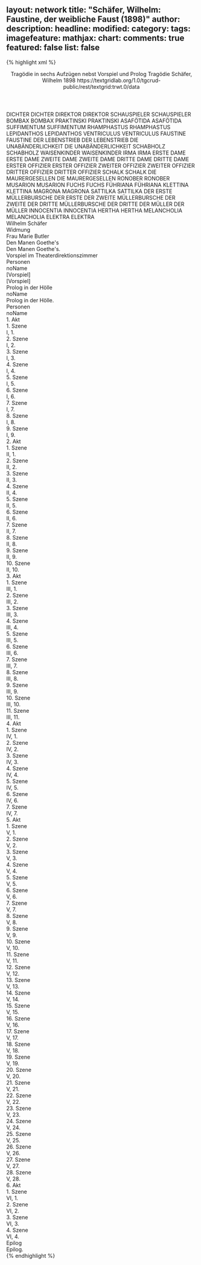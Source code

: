 layout: network
title: "Schäfer, Wilhelm: Faustine, der weibliche Faust (1898)"
author:
description:
headline:
modified:
category:
tags:
imagefeature:
mathjax:
chart:
comments: true
featured: false
list: false
---
{% highlight xml %}
<?xml-model href="http://raw.githubusercontent.com/DLiNa/project/master/rules/lina.rnc"?><?xml-model href="http://raw.githubusercontent.com/DLiNa/project/master/rules/lina.sch"?>
<play xmlns="http://lina.digital">
  <header>
    <title>Faustine, der weibliche Faust</title>
    <subtitle>Tragödie in sechs Aufzügen nebst Vorspiel und Prolog</subtitle>
    <genretitle>Tragödie</genretitle>
    <author>Schäfer, Wilhelm</author>
    <date type="print" when="1898">1898</date>
    <date type="premiere"/>
    <date type="written"/>
    <source>https://textgridlab.org/1.0/tgcrud-public/rest/textgrid:trwt.0/data</source>
  </header>
  <personae>
    <character>
      <name>DICHTER</name>
      <alias xml:id="dichter">
        <name>DICHTER</name>
      </alias>
    </character>
    <character>
      <name>DIREKTOR</name>
      <alias xml:id="direktor">
        <name>DIREKTOR</name>
      </alias>
    </character>
    <character>
      <name>SCHAUSPIELER</name>
      <alias xml:id="schauspieler">
        <name>SCHAUSPIELER</name>
      </alias>
    </character>
    <character>
      <name>BOMBAX</name>
      <alias xml:id="bombax">
        <name>BOMBAX</name>
      </alias>
    </character>
    <character>
      <name>PRAKTINSKI</name>
      <alias xml:id="praktinski">
        <name>PRAKTINSKI</name>
      </alias>
    </character>
    <character>
      <name>ASAFÖTIDA</name>
      <alias xml:id="asafötida">
        <name>ASAFÖTIDA</name>
      </alias>
    </character>
    <character>
      <name>SUFFIMENTUM</name>
      <alias xml:id="suffimentum">
        <name>SUFFIMENTUM</name>
      </alias>
    </character>
    <character>
      <name>RHAMPHASTUS</name>
      <alias xml:id="rhamphastus">
        <name>RHAMPHASTUS</name>
      </alias>
    </character>
    <character>
      <name>LEPIDANTHOS</name>
      <alias xml:id="lepidanthos">
        <name>LEPIDANTHOS</name>
      </alias>
    </character>
    <character>
      <name>VENTRICULUS</name>
      <alias xml:id="ventriculus">
        <name>VENTRICULUS</name>
      </alias>
    </character>
    <character>
      <name>FAUSTINE</name>
      <alias xml:id="faustine">
        <name>FAUSTINE</name>
      </alias>
    </character>
    <character>
      <name>DER LEBENSTRIEB</name>
      <alias xml:id="der_lebenstrieb">
        <name>DER LEBENSTRIEB</name>
      </alias>
    </character>
    <character>
      <name>DIE UNABÄNDERLICHKEIT</name>
      <alias xml:id="die_unabänderlichkeit">
        <name>DIE UNABÄNDERLICHKEIT</name>
      </alias>
    </character>
    <character>
      <name>SCHABHOLZ</name>
      <alias xml:id="schabholz">
        <name>SCHABHOLZ</name>
      </alias>
    </character>
    <character>
      <name>WAISENKINDER</name>
      <alias xml:id="waisenkinder">
        <name>WAISENKINDER</name>
      </alias>
    </character>
    <character>
      <name>IRMA</name>
      <alias xml:id="irma">
        <name>IRMA</name>
      </alias>
    </character>
    <character>
      <name>ERSTE DAME</name>
      <alias xml:id="erste_dame">
        <name>ERSTE DAME</name>
      </alias>
    </character>
    <character>
      <name>ZWEITE DAME</name>
      <alias xml:id="zweite_dame">
        <name>ZWEITE DAME</name>
      </alias>
    </character>
    <character>
      <name>DRITTE DAME</name>
      <alias xml:id="dritte_dame">
        <name>DRITTE DAME</name>
      </alias>
    </character>
    <character>
      <name>ERSTER OFFIZIER</name>
      <alias xml:id="erster_offizier">
        <name>ERSTER OFFIZIER</name>
      </alias>
    </character>
    <character>
      <name>ZWEITER OFFIZIER</name>
      <alias xml:id="zweiter_offizier">
        <name>ZWEITER OFFIZIER</name>
      </alias>
    </character>
    <character>
      <name>DRITTER OFFIZIER</name>
      <alias xml:id="dritter_offizier">
        <name>DRITTER OFFIZIER</name>
      </alias>
    </character>
    <character>
      <name>SCHALK</name>
      <alias xml:id="schalk">
        <name>SCHALK</name>
      </alias>
    </character>
    <character>
      <name>DIE MAURERGESELLEN</name>
      <alias xml:id="die_maurergesellen">
        <name>DIE MAURERGESELLEN</name>
      </alias>
    </character>
    <character>
      <name>RONOBER</name>
      <alias xml:id="ronober">
        <name>RONOBER</name>
      </alias>
    </character>
    <character>
      <name>MUSARION</name>
      <alias xml:id="musarion">
        <name>MUSARION</name>
      </alias>
    </character>
    <character>
      <name>FUCHS</name>
      <alias xml:id="fuchs">
        <name>FUCHS</name>
      </alias>
    </character>
    <character>
      <name>FÜHRIANA</name>
      <alias xml:id="führiana">
        <name>FÜHRIANA</name>
      </alias>
    </character>
    <character>
      <name>KLETTINA</name>
      <alias xml:id="klettina">
        <name>KLETTINA</name>
      </alias>
    </character>
    <character>
      <name>MAGRONA</name>
      <alias xml:id="magrona">
        <name>MAGRONA</name>
      </alias>
    </character>
    <character>
      <name>SATTILKA</name>
      <alias xml:id="sattilka">
        <name>SATTILKA</name>
      </alias>
    </character>
    <character>
      <name>DER ERSTE MÜLLERBURSCHE</name>
      <alias xml:id="der_erste">
        <name>DER ERSTE</name>
      </alias>
    </character>
    <character>
      <name>DER ZWEITE MÜLLERBURSCHE</name>
      <alias xml:id="der_zweite">
        <name>DER ZWEITE</name>
      </alias>
    </character>
    <character>
      <name>DER DRITTE MÜLLERBURSCHE</name>
      <alias xml:id="der_dritte">
        <name>DER DRITTE</name>
      </alias>
    </character>
    <character>
      <name>DER MÜLLER</name>
      <alias xml:id="der_müller">
        <name>DER MÜLLER</name>
      </alias>
    </character>
    <character>
      <name>INNOCENTIA</name>
      <alias xml:id="innocentia">
        <name>INNOCENTIA</name>
      </alias>
    </character>
    <character>
      <name>HERTHA</name>
      <alias xml:id="hertha">
        <name>HERTHA</name>
      </alias>
    </character>
    <character>
      <name>MELANCHOLIA</name>
      <alias xml:id="melancholia">
        <name>MELANCHOLIA</name>
      </alias>
    </character>
    <character>
      <name>ELEKTRA</name>
      <alias xml:id="elektra">
        <name>ELEKTRA</name>
      </alias>
    </character>
  </personae>
  <text>
    <div>
      <head>Wilhelm Schäfer</head>
    </div>
    <div>
      <head>Widmung</head>
      <div>
        <head>Frau Marie Butler</head>
      </div>
    </div>
    <div>
      <head>Den Manen Goethe's</head>
      <div>
        <head>Den Manen Goethe's.</head>
      </div>
    </div>
    <div>
      <head>Vorspiel im Theaterdirektionszimmer</head>
      <div>
        <head>Personen</head>
        <div>
          <head>noName</head>
        </div>
      </div>
      <div>
        <head>[Vorspiel]</head>
        <div>
          <head>[Vorspiel]</head>
          <sp who="#dichter">
            <amount n="10" unit="speech_acts"/>
            <amount n="301" unit="words"/>
            <amount n="43" unit="lines"/>
            <amount n="1653" unit="chars"/>
          </sp>
          <sp who="#direktor">
            <amount n="9" unit="speech_acts"/>
            <amount n="401" unit="words"/>
            <amount n="56" unit="lines"/>
            <amount n="2128" unit="chars"/>
          </sp>
          <sp who="#schauspieler">
            <amount n="5" unit="speech_acts"/>
            <amount n="280" unit="words"/>
            <amount n="39" unit="lines"/>
            <amount n="1459" unit="chars"/>
          </sp>
        </div>
      </div>
    </div>
    <div>
      <head>Prolog in der Hölle</head>
      <div>
        <head>noName</head>
        <div>
          <head>Prolog in der Hölle.</head>
          <sp who="#bombax">
            <amount n="4" unit="speech_acts"/>
            <amount n="373" unit="words"/>
            <amount n="54" unit="lines"/>
            <amount n="2036" unit="chars"/>
          </sp>
          <sp who="#praktinski">
            <amount n="5" unit="speech_acts"/>
            <amount n="188" unit="words"/>
            <amount n="25" unit="lines"/>
            <amount n="1027" unit="chars"/>
          </sp>
          <sp who="#asafötida">
            <amount n="1" unit="speech_acts"/>
            <amount n="14" unit="words"/>
            <amount n="2" unit="lines"/>
            <amount n="84" unit="chars"/>
          </sp>
          <sp who="#suffimentum">
            <amount n="1" unit="speech_acts"/>
            <amount n="13" unit="words"/>
            <amount n="2" unit="lines"/>
            <amount n="73" unit="chars"/>
          </sp>
          <sp who="#rhamphastus">
            <amount n="1" unit="speech_acts"/>
            <amount n="27" unit="words"/>
            <amount n="4" unit="lines"/>
            <amount n="166" unit="chars"/>
          </sp>
          <sp who="#lepidanthos">
            <amount n="1" unit="speech_acts"/>
            <amount n="57" unit="words"/>
            <amount n="8" unit="lines"/>
            <amount n="294" unit="chars"/>
          </sp>
          <sp who="#ventriculus">
            <amount n="1" unit="speech_acts"/>
            <amount n="72" unit="words"/>
            <amount n="10" unit="lines"/>
            <amount n="391" unit="chars"/>
          </sp>
        </div>
      </div>
    </div>
    <div>
      <head>Personen</head>
      <div>
        <head>noName</head>
      </div>
    </div>
    <div>
      <head>1. Akt</head>
      <div>
        <head>1. Szene</head>
        <div>
          <head>I, 1.</head>
          <sp who="#faustine">
            <amount n="1" unit="speech_acts"/>
            <amount n="697" unit="words"/>
            <amount n="96" unit="lines"/>
            <amount n="3888" unit="chars"/>
          </sp>
        </div>
      </div>
      <div>
        <head>2. Szene</head>
        <div>
          <head>I, 2.</head>
          <sp who="#der_lebenstrieb">
            <amount n="3" unit="speech_acts"/>
            <amount n="58" unit="words"/>
            <amount n="7" unit="lines"/>
            <amount n="300" unit="chars"/>
          </sp>
          <sp who="#faustine">
            <amount n="2" unit="speech_acts"/>
            <amount n="36" unit="words"/>
            <amount n="5" unit="lines"/>
            <amount n="216" unit="chars"/>
          </sp>
        </div>
      </div>
      <div>
        <head>3. Szene</head>
        <div>
          <head>I, 3.</head>
          <sp who="#faustine">
            <amount n="1" unit="speech_acts"/>
            <amount n="97" unit="words"/>
            <amount n="13" unit="lines"/>
            <amount n="561" unit="chars"/>
          </sp>
        </div>
      </div>
      <div>
        <head>4. Szene</head>
        <div>
          <head>I, 4.</head>
          <sp who="#faustine">
            <amount n="2" unit="speech_acts"/>
            <amount n="60" unit="words"/>
            <amount n="7" unit="lines"/>
            <amount n="322" unit="chars"/>
          </sp>
          <sp who="#die_unabänderlichkeit">
            <amount n="2" unit="speech_acts"/>
            <amount n="95" unit="words"/>
            <amount n="14" unit="lines"/>
            <amount n="568" unit="chars"/>
          </sp>
        </div>
      </div>
      <div>
        <head>5. Szene</head>
        <div>
          <head>I, 5.</head>
          <sp who="#faustine">
            <amount n="1" unit="speech_acts"/>
            <amount n="155" unit="words"/>
            <amount n="24" unit="lines"/>
            <amount n="909" unit="chars"/>
          </sp>
        </div>
      </div>
      <div>
        <head>6. Szene</head>
        <div>
          <head>I, 6.</head>
          <sp who="#schabholz">
            <amount n="6" unit="speech_acts"/>
            <amount n="274" unit="words"/>
            <amount n="37" unit="lines"/>
            <amount n="1539" unit="chars"/>
          </sp>
          <sp who="#faustine">
            <amount n="6" unit="speech_acts"/>
            <amount n="598" unit="words"/>
            <amount n="101" unit="lines"/>
            <amount n="3236" unit="chars"/>
          </sp>
        </div>
      </div>
      <div>
        <head>7. Szene</head>
        <div>
          <head>I, 7.</head>
          <sp who="#faustine">
            <amount n="1" unit="speech_acts"/>
            <amount n="648" unit="words"/>
            <amount n="91" unit="lines"/>
            <amount n="3439" unit="chars"/>
          </sp>
        </div>
      </div>
      <div>
        <head>8. Szene</head>
        <div>
          <head>I, 8.</head>
          <sp who="#waisenkinder">
            <amount n="2" unit="speech_acts"/>
            <amount n="68" unit="words"/>
            <amount n="14" unit="lines"/>
            <amount n="363" unit="chars"/>
          </sp>
          <sp who="#faustine">
            <amount n="2" unit="speech_acts"/>
            <amount n="71" unit="words"/>
            <amount n="10" unit="lines"/>
            <amount n="359" unit="chars"/>
          </sp>
        </div>
      </div>
      <div>
        <head>9. Szene</head>
        <div>
          <head>I, 9.</head>
          <sp who="#irma">
            <amount n="1" unit="speech_acts"/>
            <amount n="29" unit="words"/>
            <amount n="4" unit="lines"/>
            <amount n="129" unit="chars"/>
          </sp>
          <sp who="#faustine">
            <amount n="1" unit="speech_acts"/>
            <amount n="103" unit="words"/>
            <amount n="16" unit="lines"/>
            <amount n="555" unit="chars"/>
          </sp>
          <sp who="#waisenkinder">
            <amount n="1" unit="speech_acts"/>
            <amount n="22" unit="words"/>
            <amount n="4" unit="lines"/>
            <amount n="117" unit="chars"/>
          </sp>
        </div>
      </div>
    </div>
    <div>
      <head>2. Akt</head>
      <div>
        <head>1. Szene</head>
        <div>
          <head>II, 1.</head>
          <sp who="#erste_dame">
            <amount n="2" unit="speech_acts"/>
            <amount n="44" unit="words"/>
            <amount n="6" unit="lines"/>
            <amount n="245" unit="chars"/>
          </sp>
          <sp who="#zweite_dame">
            <amount n="1" unit="speech_acts"/>
            <amount n="8" unit="words"/>
            <amount n="1" unit="lines"/>
            <amount n="37" unit="chars"/>
          </sp>
          <sp who="#dritte_dame">
            <amount n="1" unit="speech_acts"/>
            <amount n="9" unit="words"/>
            <amount n="1" unit="lines"/>
            <amount n="40" unit="chars"/>
          </sp>
          <sp who="#erster_offizier">
            <amount n="3" unit="speech_acts"/>
            <amount n="32" unit="words"/>
            <amount n="5" unit="lines"/>
            <amount n="200" unit="chars"/>
          </sp>
          <sp who="#zweiter_offizier">
            <amount n="3" unit="speech_acts"/>
            <amount n="56" unit="words"/>
            <amount n="8" unit="lines"/>
            <amount n="305" unit="chars"/>
          </sp>
          <sp who="#dritter_offizier">
            <amount n="3" unit="speech_acts"/>
            <amount n="178" unit="words"/>
            <amount n="24" unit="lines"/>
            <amount n="970" unit="chars"/>
          </sp>
        </div>
      </div>
      <div>
        <head>2. Szene</head>
        <div>
          <head>II, 2.</head>
          <sp who="#schalk">
            <amount n="1" unit="speech_acts"/>
            <amount n="33" unit="words"/>
            <amount n="5" unit="lines"/>
            <amount n="196" unit="chars"/>
          </sp>
          <sp who="#die_maurergesellen">
            <amount n="1" unit="speech_acts"/>
            <amount n="8" unit="words"/>
            <amount n="1" unit="lines"/>
            <amount n="45" unit="chars"/>
          </sp>
        </div>
      </div>
      <div>
        <head>3. Szene</head>
        <div>
          <head>II, 3.</head>
          <sp who="#faustine">
            <amount n="2" unit="speech_acts"/>
            <amount n="77" unit="words"/>
            <amount n="12" unit="lines"/>
            <amount n="412" unit="chars"/>
          </sp>
          <sp who="#schalk">
            <amount n="1" unit="speech_acts"/>
            <amount n="187" unit="words"/>
            <amount n="28" unit="lines"/>
            <amount n="967" unit="chars"/>
          </sp>
        </div>
      </div>
      <div>
        <head>4. Szene</head>
        <div>
          <head>II, 4.</head>
          <sp who="#ronober">
            <amount n="6" unit="speech_acts"/>
            <amount n="154" unit="words"/>
            <amount n="21" unit="lines"/>
            <amount n="835" unit="chars"/>
          </sp>
          <sp who="#faustine">
            <amount n="5" unit="speech_acts"/>
            <amount n="174" unit="words"/>
            <amount n="24" unit="lines"/>
            <amount n="944" unit="chars"/>
          </sp>
        </div>
      </div>
      <div>
        <head>5. Szene</head>
        <div>
          <head>II, 5.</head>
          <sp who="#faustine">
            <amount n="1" unit="speech_acts"/>
            <amount n="452" unit="words"/>
            <amount n="60" unit="lines"/>
            <amount n="2614" unit="chars"/>
          </sp>
        </div>
      </div>
      <div>
        <head>6. Szene</head>
        <div>
          <head>II, 6.</head>
          <sp who="#musarion">
            <amount n="8" unit="speech_acts"/>
            <amount n="218" unit="words"/>
            <amount n="29" unit="lines"/>
            <amount n="1170" unit="chars"/>
          </sp>
          <sp who="#faustine">
            <amount n="8" unit="speech_acts"/>
            <amount n="239" unit="words"/>
            <amount n="35" unit="lines"/>
            <amount n="1347" unit="chars"/>
          </sp>
        </div>
      </div>
      <div>
        <head>7. Szene</head>
        <div>
          <head>II, 7.</head>
          <sp who="#musarion">
            <amount n="1" unit="speech_acts"/>
            <amount n="47" unit="words"/>
            <amount n="5" unit="lines"/>
            <amount n="230" unit="chars"/>
          </sp>
        </div>
      </div>
      <div>
        <head>8. Szene</head>
        <div>
          <head>II, 8.</head>
          <sp who="#faustine">
            <amount n="1" unit="speech_acts"/>
            <amount n="254" unit="words"/>
            <amount n="40" unit="lines"/>
            <amount n="1303" unit="chars"/>
          </sp>
        </div>
      </div>
      <div>
        <head>9. Szene</head>
        <div>
          <head>II, 9.</head>
          <sp who="#praktinski">
            <amount n="12" unit="speech_acts"/>
            <amount n="380" unit="words"/>
            <amount n="51" unit="lines"/>
            <amount n="2142" unit="chars"/>
          </sp>
          <sp who="#faustine">
            <amount n="10" unit="speech_acts"/>
            <amount n="397" unit="words"/>
            <amount n="55" unit="lines"/>
            <amount n="2230" unit="chars"/>
          </sp>
        </div>
      </div>
      <div>
        <head>10. Szene</head>
        <div>
          <head>II, 10.</head>
          <sp who="#faustine">
            <amount n="1" unit="speech_acts"/>
            <amount n="59" unit="words"/>
            <amount n="8" unit="lines"/>
            <amount n="315" unit="chars"/>
          </sp>
        </div>
      </div>
    </div>
    <div>
      <head>3. Akt</head>
      <div>
        <head>1. Szene</head>
        <div>
          <head>III, 1.</head>
          <sp who="#faustine">
            <amount n="1" unit="speech_acts"/>
            <amount n="36" unit="words"/>
            <amount n="6" unit="lines"/>
            <amount n="221" unit="chars"/>
          </sp>
        </div>
      </div>
      <div>
        <head>2. Szene</head>
        <div>
          <head>III, 2.</head>
          <sp who="#praktinski">
            <amount n="12" unit="speech_acts"/>
            <amount n="597" unit="words"/>
            <amount n="78" unit="lines"/>
            <amount n="3261" unit="chars"/>
          </sp>
          <sp who="#faustine">
            <amount n="11" unit="speech_acts"/>
            <amount n="522" unit="words"/>
            <amount n="67" unit="lines"/>
            <amount n="2777" unit="chars"/>
          </sp>
        </div>
      </div>
      <div>
        <head>3. Szene</head>
        <div>
          <head>III, 3.</head>
          <sp who="#praktinski">
            <amount n="1" unit="speech_acts"/>
            <amount n="42" unit="words"/>
            <amount n="7" unit="lines"/>
            <amount n="242" unit="chars"/>
          </sp>
        </div>
      </div>
      <div>
        <head>4. Szene</head>
        <div>
          <head>III, 4.</head>
          <sp who="#fuchs">
            <amount n="7" unit="speech_acts"/>
            <amount n="410" unit="words"/>
            <amount n="57" unit="lines"/>
            <amount n="2273" unit="chars"/>
          </sp>
          <sp who="#praktinski">
            <amount n="6" unit="speech_acts"/>
            <amount n="259" unit="words"/>
            <amount n="35" unit="lines"/>
            <amount n="1432" unit="chars"/>
          </sp>
        </div>
      </div>
      <div>
        <head>5. Szene</head>
        <div>
          <head>III, 5.</head>
          <sp who="#praktinski">
            <amount n="1" unit="speech_acts"/>
            <amount n="83" unit="words"/>
            <amount n="10" unit="lines"/>
            <amount n="445" unit="chars"/>
          </sp>
        </div>
      </div>
      <div>
        <head>6. Szene</head>
        <div>
          <head>III, 6.</head>
          <sp who="#musarion">
            <amount n="6" unit="speech_acts"/>
            <amount n="268" unit="words"/>
            <amount n="38" unit="lines"/>
            <amount n="1482" unit="chars"/>
          </sp>
          <sp who="#praktinski">
            <amount n="6" unit="speech_acts"/>
            <amount n="119" unit="words"/>
            <amount n="17" unit="lines"/>
            <amount n="691" unit="chars"/>
          </sp>
        </div>
      </div>
      <div>
        <head>7. Szene</head>
        <div>
          <head>III, 7.</head>
          <sp who="#faustine">
            <amount n="3" unit="speech_acts"/>
            <amount n="45" unit="words"/>
            <amount n="6" unit="lines"/>
            <amount n="252" unit="chars"/>
          </sp>
          <sp who="#musarion">
            <amount n="1" unit="speech_acts"/>
            <amount n="33" unit="words"/>
            <amount n="4" unit="lines"/>
            <amount n="166" unit="chars"/>
          </sp>
          <sp who="#praktinski">
            <amount n="1" unit="speech_acts"/>
            <amount n="34" unit="words"/>
            <amount n="4" unit="lines"/>
            <amount n="183" unit="chars"/>
          </sp>
        </div>
      </div>
      <div>
        <head>8. Szene</head>
        <div>
          <head>III, 8.</head>
          <sp who="#fuchs">
            <amount n="3" unit="speech_acts"/>
            <amount n="101" unit="words"/>
            <amount n="16" unit="lines"/>
            <amount n="531" unit="chars"/>
          </sp>
          <sp who="#faustine">
            <amount n="1" unit="speech_acts"/>
            <amount n="25" unit="words"/>
            <amount n="4" unit="lines"/>
            <amount n="149" unit="chars"/>
          </sp>
          <sp who="#praktinski">
            <amount n="1" unit="speech_acts"/>
            <amount n="38" unit="words"/>
            <amount n="5" unit="lines"/>
            <amount n="207" unit="chars"/>
          </sp>
        </div>
      </div>
      <div>
        <head>9. Szene</head>
        <div>
          <head>III, 9.</head>
          <sp who="#faustine">
            <amount n="4" unit="speech_acts"/>
            <amount n="243" unit="words"/>
            <amount n="37" unit="lines"/>
            <amount n="1303" unit="chars"/>
          </sp>
          <sp who="#musarion">
            <amount n="4" unit="speech_acts"/>
            <amount n="169" unit="words"/>
            <amount n="25" unit="lines"/>
            <amount n="921" unit="chars"/>
          </sp>
        </div>
      </div>
      <div>
        <head>10. Szene</head>
        <div>
          <head>III, 10.</head>
          <sp who="#faustine">
            <amount n="1" unit="speech_acts"/>
            <amount n="76" unit="words"/>
            <amount n="10" unit="lines"/>
            <amount n="403" unit="chars"/>
          </sp>
        </div>
      </div>
      <div>
        <head>11. Szene</head>
        <div>
          <head>III, 11.</head>
          <sp who="#praktinski">
            <amount n="3" unit="speech_acts"/>
            <amount n="234" unit="words"/>
            <amount n="33" unit="lines"/>
            <amount n="1316" unit="chars"/>
          </sp>
          <sp who="#faustine">
            <amount n="3" unit="speech_acts"/>
            <amount n="85" unit="words"/>
            <amount n="12" unit="lines"/>
            <amount n="471" unit="chars"/>
          </sp>
        </div>
      </div>
    </div>
    <div>
      <head>4. Akt</head>
      <div>
        <head>1. Szene</head>
        <div>
          <head>IV, 1.</head>
          <sp who="#führiana">
            <amount n="6" unit="speech_acts"/>
            <amount n="133" unit="words"/>
            <amount n="20" unit="lines"/>
            <amount n="749" unit="chars"/>
          </sp>
          <sp who="#klettina">
            <amount n="5" unit="speech_acts"/>
            <amount n="250" unit="words"/>
            <amount n="39" unit="lines"/>
            <amount n="1323" unit="chars"/>
          </sp>
          <sp who="#magrona">
            <amount n="7" unit="speech_acts"/>
            <amount n="203" unit="words"/>
            <amount n="28" unit="lines"/>
            <amount n="1096" unit="chars"/>
          </sp>
          <sp who="#sattilka">
            <amount n="3" unit="speech_acts"/>
            <amount n="61" unit="words"/>
            <amount n="9" unit="lines"/>
            <amount n="340" unit="chars"/>
          </sp>
        </div>
      </div>
      <div>
        <head>2. Szene</head>
        <div>
          <head>IV, 2.</head>
          <sp who="#sattilka">
            <amount n="2" unit="speech_acts"/>
            <amount n="61" unit="words"/>
            <amount n="10" unit="lines"/>
            <amount n="345" unit="chars"/>
          </sp>
          <sp who="#fuchs">
            <amount n="3" unit="speech_acts"/>
            <amount n="67" unit="words"/>
            <amount n="10" unit="lines"/>
            <amount n="367" unit="chars"/>
          </sp>
          <sp who="#klettina">
            <amount n="2" unit="speech_acts"/>
            <amount n="54" unit="words"/>
            <amount n="8" unit="lines"/>
            <amount n="278" unit="chars"/>
          </sp>
        </div>
      </div>
      <div>
        <head>3. Szene</head>
        <div>
          <head>IV, 3.</head>
          <sp who="#praktinski">
            <amount n="10" unit="speech_acts"/>
            <amount n="752" unit="words"/>
            <amount n="100" unit="lines"/>
            <amount n="4113" unit="chars"/>
          </sp>
          <sp who="#führiana">
            <amount n="2" unit="speech_acts"/>
            <amount n="94" unit="words"/>
            <amount n="13" unit="lines"/>
            <amount n="496" unit="chars"/>
          </sp>
          <sp who="#klettina">
            <amount n="4" unit="speech_acts"/>
            <amount n="95" unit="words"/>
            <amount n="15" unit="lines"/>
            <amount n="531" unit="chars"/>
          </sp>
          <sp who="#sattilka">
            <amount n="2" unit="speech_acts"/>
            <amount n="37" unit="words"/>
            <amount n="6" unit="lines"/>
            <amount n="228" unit="chars"/>
          </sp>
          <sp who="#faustine">
            <amount n="4" unit="speech_acts"/>
            <amount n="73" unit="words"/>
            <amount n="10" unit="lines"/>
            <amount n="376" unit="chars"/>
          </sp>
        </div>
      </div>
      <div>
        <head>4. Szene</head>
        <div>
          <head>IV, 4.</head>
          <sp who="#führiana">
            <amount n="1" unit="speech_acts"/>
            <amount n="31" unit="words"/>
            <amount n="4" unit="lines"/>
            <amount n="163" unit="chars"/>
          </sp>
          <sp who="#fuchs">
            <amount n="1" unit="speech_acts"/>
            <amount n="17" unit="words"/>
            <amount n="2" unit="lines"/>
            <amount n="100" unit="chars"/>
          </sp>
        </div>
      </div>
      <div>
        <head>5. Szene</head>
        <div>
          <head>IV, 5.</head>
          <sp who="#der_erste">
            <amount n="6" unit="speech_acts"/>
            <amount n="198" unit="words"/>
            <amount n="30" unit="lines"/>
            <amount n="1124" unit="chars"/>
          </sp>
          <sp who="#der_zweite">
            <amount n="6" unit="speech_acts"/>
            <amount n="82" unit="words"/>
            <amount n="13" unit="lines"/>
            <amount n="430" unit="chars"/>
          </sp>
          <sp who="#der_dritte">
            <amount n="6" unit="speech_acts"/>
            <amount n="109" unit="words"/>
            <amount n="17" unit="lines"/>
            <amount n="602" unit="chars"/>
          </sp>
        </div>
      </div>
      <div>
        <head>6. Szene</head>
        <div>
          <head>IV, 6.</head>
          <sp who="#faustine">
            <amount n="3" unit="speech_acts"/>
            <amount n="149" unit="words"/>
            <amount n="21" unit="lines"/>
            <amount n="800" unit="chars"/>
          </sp>
          <sp who="#praktinski">
            <amount n="2" unit="speech_acts"/>
            <amount n="60" unit="words"/>
            <amount n="9" unit="lines"/>
            <amount n="337" unit="chars"/>
          </sp>
        </div>
      </div>
      <div>
        <head>7. Szene</head>
        <div>
          <head>IV, 7.</head>
          <sp who="#der_müller">
            <amount n="4" unit="speech_acts"/>
            <amount n="151" unit="words"/>
            <amount n="24" unit="lines"/>
            <amount n="789" unit="chars"/>
          </sp>
          <sp who="#praktinski">
            <amount n="6" unit="speech_acts"/>
            <amount n="128" unit="words"/>
            <amount n="19" unit="lines"/>
            <amount n="694" unit="chars"/>
          </sp>
          <sp who="#faustine">
            <amount n="4" unit="speech_acts"/>
            <amount n="134" unit="words"/>
            <amount n="18" unit="lines"/>
            <amount n="729" unit="chars"/>
          </sp>
        </div>
      </div>
    </div>
    <div>
      <head>5. Akt</head>
      <div>
        <head>1. Szene</head>
        <div>
          <head>V, 1.</head>
          <sp who="#musarion">
            <amount n="1" unit="speech_acts"/>
            <amount n="146" unit="words"/>
            <amount n="21" unit="lines"/>
            <amount n="857" unit="chars"/>
          </sp>
          <sp who="#faustine">
            <amount n="1" unit="speech_acts"/>
            <amount n="148" unit="words"/>
            <amount n="22" unit="lines"/>
            <amount n="810" unit="chars"/>
          </sp>
        </div>
      </div>
      <div>
        <head>2. Szene</head>
        <div>
          <head>V, 2.</head>
          <sp who="#praktinski">
            <amount n="4" unit="speech_acts"/>
            <amount n="125" unit="words"/>
            <amount n="17" unit="lines"/>
            <amount n="682" unit="chars"/>
          </sp>
          <sp who="#faustine">
            <amount n="4" unit="speech_acts"/>
            <amount n="79" unit="words"/>
            <amount n="11" unit="lines"/>
            <amount n="414" unit="chars"/>
          </sp>
        </div>
      </div>
      <div>
        <head>3. Szene</head>
        <div>
          <head>V, 3.</head>
          <sp who="#musarion">
            <amount n="1" unit="speech_acts"/>
            <amount n="47" unit="words"/>
            <amount n="6" unit="lines"/>
            <amount n="269" unit="chars"/>
          </sp>
        </div>
      </div>
      <div>
        <head>4. Szene</head>
        <div>
          <head>V, 4.</head>
          <sp who="#innocentia">
            <amount n="1" unit="speech_acts"/>
            <amount n="303" unit="words"/>
            <amount n="45" unit="lines"/>
            <amount n="1566" unit="chars"/>
          </sp>
        </div>
      </div>
      <div>
        <head>5. Szene</head>
        <div>
          <head>V, 5.</head>
          <sp who="#musarion">
            <amount n="5" unit="speech_acts"/>
            <amount n="180" unit="words"/>
            <amount n="25" unit="lines"/>
            <amount n="987" unit="chars"/>
          </sp>
          <sp who="#innocentia">
            <amount n="5" unit="speech_acts"/>
            <amount n="190" unit="words"/>
            <amount n="28" unit="lines"/>
            <amount n="1062" unit="chars"/>
          </sp>
        </div>
      </div>
      <div>
        <head>6. Szene</head>
        <div>
          <head>V, 6.</head>
          <sp who="#faustine">
            <amount n="5" unit="speech_acts"/>
            <amount n="155" unit="words"/>
            <amount n="24" unit="lines"/>
            <amount n="882" unit="chars"/>
          </sp>
          <sp who="#innocentia">
            <amount n="4" unit="speech_acts"/>
            <amount n="154" unit="words"/>
            <amount n="21" unit="lines"/>
            <amount n="827" unit="chars"/>
          </sp>
          <sp who="#musarion">
            <amount n="3" unit="speech_acts"/>
            <amount n="91" unit="words"/>
            <amount n="13" unit="lines"/>
            <amount n="532" unit="chars"/>
          </sp>
        </div>
      </div>
      <div>
        <head>7. Szene</head>
        <div>
          <head>V, 7.</head>
          <sp who="#praktinski">
            <amount n="4" unit="speech_acts"/>
            <amount n="136" unit="words"/>
            <amount n="19" unit="lines"/>
            <amount n="735" unit="chars"/>
          </sp>
          <sp who="#innocentia">
            <amount n="1" unit="speech_acts"/>
            <amount n="9" unit="words"/>
            <amount n="1" unit="lines"/>
            <amount n="49" unit="chars"/>
          </sp>
          <sp who="#faustine">
            <amount n="2" unit="speech_acts"/>
            <amount n="21" unit="words"/>
            <amount n="3" unit="lines"/>
            <amount n="105" unit="chars"/>
          </sp>
        </div>
      </div>
      <div>
        <head>8. Szene</head>
        <div>
          <head>V, 8.</head>
          <sp who="#innocentia">
            <amount n="1" unit="speech_acts"/>
            <amount n="61" unit="words"/>
            <amount n="8" unit="lines"/>
            <amount n="350" unit="chars"/>
          </sp>
          <sp who="#musarion">
            <amount n="1" unit="speech_acts"/>
            <amount n="9" unit="words"/>
            <amount n="1" unit="lines"/>
            <amount n="57" unit="chars"/>
          </sp>
        </div>
      </div>
      <div>
        <head>9. Szene</head>
        <div>
          <head>V, 9.</head>
          <sp who="#hertha">
            <amount n="1" unit="speech_acts"/>
            <amount n="75" unit="words"/>
            <amount n="10" unit="lines"/>
            <amount n="389" unit="chars"/>
          </sp>
        </div>
      </div>
      <div>
        <head>10. Szene</head>
        <div>
          <head>V, 10.</head>
          <sp who="#innocentia">
            <amount n="5" unit="speech_acts"/>
            <amount n="224" unit="words"/>
            <amount n="33" unit="lines"/>
            <amount n="1251" unit="chars"/>
          </sp>
          <sp who="#hertha">
            <amount n="5" unit="speech_acts"/>
            <amount n="101" unit="words"/>
            <amount n="14" unit="lines"/>
            <amount n="536" unit="chars"/>
          </sp>
        </div>
      </div>
      <div>
        <head>11. Szene</head>
        <div>
          <head>V, 11.</head>
          <sp who="#praktinski">
            <amount n="5" unit="speech_acts"/>
            <amount n="264" unit="words"/>
            <amount n="37" unit="lines"/>
            <amount n="1419" unit="chars"/>
          </sp>
          <sp who="#hertha">
            <amount n="2" unit="speech_acts"/>
            <amount n="40" unit="words"/>
            <amount n="6" unit="lines"/>
            <amount n="213" unit="chars"/>
          </sp>
          <sp who="#innocentia">
            <amount n="2" unit="speech_acts"/>
            <amount n="109" unit="words"/>
            <amount n="15" unit="lines"/>
            <amount n="580" unit="chars"/>
          </sp>
        </div>
      </div>
      <div>
        <head>12. Szene</head>
        <div>
          <head>V, 12.</head>
          <sp who="#innocentia">
            <amount n="1" unit="speech_acts"/>
            <amount n="44" unit="words"/>
            <amount n="5" unit="lines"/>
            <amount n="237" unit="chars"/>
          </sp>
        </div>
      </div>
      <div>
        <head>13. Szene</head>
        <div>
          <head>V, 13.</head>
          <sp who="#praktinski">
            <amount n="3" unit="speech_acts"/>
            <amount n="224" unit="words"/>
            <amount n="31" unit="lines"/>
            <amount n="1214" unit="chars"/>
          </sp>
          <sp who="#faustine">
            <amount n="3" unit="speech_acts"/>
            <amount n="147" unit="words"/>
            <amount n="19" unit="lines"/>
            <amount n="758" unit="chars"/>
          </sp>
        </div>
      </div>
      <div>
        <head>14. Szene</head>
        <div>
          <head>V, 14.</head>
          <sp who="#praktinski">
            <amount n="1" unit="speech_acts"/>
            <amount n="41" unit="words"/>
            <amount n="6" unit="lines"/>
            <amount n="213" unit="chars"/>
          </sp>
        </div>
      </div>
      <div>
        <head>15. Szene</head>
        <div>
          <head>V, 15.</head>
          <sp who="#praktinski">
            <amount n="1" unit="speech_acts"/>
            <amount n="14" unit="words"/>
            <amount n="2" unit="lines"/>
            <amount n="82" unit="chars"/>
          </sp>
          <sp who="#musarion">
            <amount n="1" unit="speech_acts"/>
            <amount n="96" unit="words"/>
            <amount n="15" unit="lines"/>
            <amount n="550" unit="chars"/>
          </sp>
        </div>
      </div>
      <div>
        <head>16. Szene</head>
        <div>
          <head>V, 16.</head>
          <sp who="#faustine">
            <amount n="8" unit="speech_acts"/>
            <amount n="233" unit="words"/>
            <amount n="32" unit="lines"/>
            <amount n="1245" unit="chars"/>
          </sp>
          <sp who="#musarion">
            <amount n="8" unit="speech_acts"/>
            <amount n="273" unit="words"/>
            <amount n="38" unit="lines"/>
            <amount n="1477" unit="chars"/>
          </sp>
        </div>
      </div>
      <div>
        <head>17. Szene</head>
        <div>
          <head>V, 17.</head>
          <sp who="#praktinski">
            <amount n="3" unit="speech_acts"/>
            <amount n="97" unit="words"/>
            <amount n="13" unit="lines"/>
            <amount n="543" unit="chars"/>
          </sp>
          <sp who="#faustine">
            <amount n="2" unit="speech_acts"/>
            <amount n="17" unit="words"/>
            <amount n="2" unit="lines"/>
            <amount n="99" unit="chars"/>
          </sp>
        </div>
      </div>
      <div>
        <head>18. Szene</head>
        <div>
          <head>V, 18.</head>
          <sp who="#innocentia">
            <amount n="5" unit="speech_acts"/>
            <amount n="136" unit="words"/>
            <amount n="18" unit="lines"/>
            <amount n="678" unit="chars"/>
          </sp>
          <sp who="#faustine">
            <amount n="5" unit="speech_acts"/>
            <amount n="269" unit="words"/>
            <amount n="41" unit="lines"/>
            <amount n="1426" unit="chars"/>
          </sp>
        </div>
      </div>
      <div>
        <head>19. Szene</head>
        <div>
          <head>V, 19.</head>
          <sp who="#innocentia">
            <amount n="1" unit="speech_acts"/>
            <amount n="74" unit="words"/>
            <amount n="9" unit="lines"/>
            <amount n="385" unit="chars"/>
          </sp>
        </div>
      </div>
      <div>
        <head>20. Szene</head>
        <div>
          <head>V, 20.</head>
          <sp who="#praktinski">
            <amount n="1" unit="speech_acts"/>
            <amount n="51" unit="words"/>
            <amount n="7" unit="lines"/>
            <amount n="276" unit="chars"/>
          </sp>
        </div>
      </div>
      <div>
        <head>21. Szene</head>
        <div>
          <head>V, 21.</head>
          <sp who="#faustine">
            <amount n="1" unit="speech_acts"/>
            <amount n="140" unit="words"/>
            <amount n="17" unit="lines"/>
            <amount n="755" unit="chars"/>
          </sp>
        </div>
      </div>
      <div>
        <head>22. Szene</head>
        <div>
          <head>V, 22.</head>
          <sp who="#melancholia">
            <amount n="2" unit="speech_acts"/>
            <amount n="280" unit="words"/>
            <amount n="43" unit="lines"/>
            <amount n="1565" unit="chars"/>
          </sp>
          <sp who="#faustine">
            <amount n="2" unit="speech_acts"/>
            <amount n="48" unit="words"/>
            <amount n="6" unit="lines"/>
            <amount n="247" unit="chars"/>
          </sp>
        </div>
      </div>
      <div>
        <head>23. Szene</head>
        <div>
          <head>V, 23.</head>
          <sp who="#praktinski">
            <amount n="5" unit="speech_acts"/>
            <amount n="150" unit="words"/>
            <amount n="20" unit="lines"/>
            <amount n="816" unit="chars"/>
          </sp>
          <sp who="#faustine">
            <amount n="4" unit="speech_acts"/>
            <amount n="94" unit="words"/>
            <amount n="15" unit="lines"/>
            <amount n="552" unit="chars"/>
          </sp>
        </div>
      </div>
      <div>
        <head>24. Szene</head>
        <div>
          <head>V, 24.</head>
          <sp who="#praktinski">
            <amount n="1" unit="speech_acts"/>
            <amount n="64" unit="words"/>
            <amount n="8" unit="lines"/>
            <amount n="330" unit="chars"/>
          </sp>
        </div>
      </div>
      <div>
        <head>25. Szene</head>
        <div>
          <head>V, 25.</head>
          <sp who="#musarion">
            <amount n="2" unit="speech_acts"/>
            <amount n="123" unit="words"/>
            <amount n="19" unit="lines"/>
            <amount n="623" unit="chars"/>
          </sp>
          <sp who="#praktinski">
            <amount n="1" unit="speech_acts"/>
            <amount n="17" unit="words"/>
            <amount n="2" unit="lines"/>
            <amount n="93" unit="chars"/>
          </sp>
        </div>
      </div>
      <div>
        <head>26. Szene</head>
        <div>
          <head>V, 26.</head>
          <sp who="#faustine">
            <amount n="4" unit="speech_acts"/>
            <amount n="125" unit="words"/>
            <amount n="19" unit="lines"/>
            <amount n="667" unit="chars"/>
          </sp>
          <sp who="#praktinski">
            <amount n="4" unit="speech_acts"/>
            <amount n="102" unit="words"/>
            <amount n="14" unit="lines"/>
            <amount n="562" unit="chars"/>
          </sp>
        </div>
      </div>
      <div>
        <head>27. Szene</head>
        <div>
          <head>V, 27.</head>
          <sp who="#innocentia">
            <amount n="1" unit="speech_acts"/>
            <amount n="108" unit="words"/>
            <amount n="18" unit="lines"/>
            <amount n="560" unit="chars"/>
          </sp>
          <sp who="#faustine">
            <amount n="2" unit="speech_acts"/>
            <amount n="74" unit="words"/>
            <amount n="13" unit="lines"/>
            <amount n="382" unit="chars"/>
          </sp>
          <sp who="#praktinski">
            <amount n="2" unit="speech_acts"/>
            <amount n="48" unit="words"/>
            <amount n="6" unit="lines"/>
            <amount n="254" unit="chars"/>
          </sp>
        </div>
      </div>
      <div>
        <head>28. Szene</head>
        <div>
          <head>V, 28.</head>
          <sp who="#innocentia">
            <amount n="1" unit="speech_acts"/>
            <amount n="99" unit="words"/>
            <amount n="16" unit="lines"/>
            <amount n="535" unit="chars"/>
          </sp>
        </div>
      </div>
    </div>
    <div>
      <head>6. Akt</head>
      <div>
        <head>1. Szene</head>
        <div>
          <head>VI, 1.</head>
          <sp who="#praktinski">
            <amount n="3" unit="speech_acts"/>
            <amount n="117" unit="words"/>
            <amount n="15" unit="lines"/>
            <amount n="660" unit="chars"/>
          </sp>
          <sp who="#faustine">
            <amount n="2" unit="speech_acts"/>
            <amount n="65" unit="words"/>
            <amount n="11" unit="lines"/>
            <amount n="369" unit="chars"/>
          </sp>
        </div>
      </div>
      <div>
        <head>2. Szene</head>
        <div>
          <head>VI, 2.</head>
          <sp who="#innocentia">
            <amount n="1" unit="speech_acts"/>
            <amount n="16" unit="words"/>
            <amount n="2" unit="lines"/>
            <amount n="86" unit="chars"/>
          </sp>
          <sp who="#faustine">
            <amount n="1" unit="speech_acts"/>
            <amount n="21" unit="words"/>
            <amount n="2" unit="lines"/>
            <amount n="100" unit="chars"/>
          </sp>
          <sp who="#praktinski">
            <amount n="1" unit="speech_acts"/>
            <amount n="16" unit="words"/>
            <amount n="2" unit="lines"/>
            <amount n="82" unit="chars"/>
          </sp>
        </div>
      </div>
      <div>
        <head>3. Szene</head>
        <div>
          <head>VI, 3.</head>
          <sp who="#faustine">
            <amount n="7" unit="speech_acts"/>
            <amount n="161" unit="words"/>
            <amount n="22" unit="lines"/>
            <amount n="859" unit="chars"/>
          </sp>
          <sp who="#elektra">
            <amount n="3" unit="speech_acts"/>
            <amount n="59" unit="words"/>
            <amount n="8" unit="lines"/>
            <amount n="342" unit="chars"/>
          </sp>
          <sp who="#irma">
            <amount n="1" unit="speech_acts"/>
            <amount n="8" unit="words"/>
            <amount n="1" unit="lines"/>
            <amount n="42" unit="chars"/>
          </sp>
          <sp who="#praktinski">
            <amount n="2" unit="speech_acts"/>
            <amount n="58" unit="words"/>
            <amount n="9" unit="lines"/>
            <amount n="324" unit="chars"/>
          </sp>
          <sp who="#innocentia">
            <amount n="1" unit="speech_acts"/>
            <amount n="40" unit="words"/>
            <amount n="6" unit="lines"/>
            <amount n="245" unit="chars"/>
          </sp>
        </div>
      </div>
      <div>
        <head>4. Szene</head>
        <div>
          <head>VI, 4.</head>
          <sp who="#ronober">
            <amount n="2" unit="speech_acts"/>
            <amount n="57" unit="words"/>
            <amount n="8" unit="lines"/>
            <amount n="335" unit="chars"/>
          </sp>
          <sp who="#innocentia">
            <amount n="2" unit="speech_acts"/>
            <amount n="22" unit="words"/>
            <amount n="3" unit="lines"/>
            <amount n="137" unit="chars"/>
          </sp>
          <sp who="#schabholz">
            <amount n="1" unit="speech_acts"/>
            <amount n="6" unit="words"/>
            <amount n="1" unit="lines"/>
            <amount n="43" unit="chars"/>
          </sp>
        </div>
      </div>
    </div>
    <div>
      <head>Epilog</head>
      <div>
        <head>Epilog.</head>
      </div>
    </div>
  </text>
</play>
{% endhighlight %}